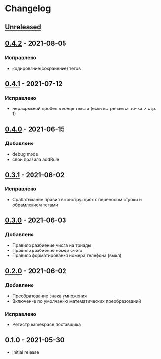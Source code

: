 # Changelog
## [Unreleased](https://github.com/akhx/typograf/compare/v0.4.2...HEAD)

## [0.4.2](https://github.com/akhx/typograf/compare/v0.4.1...v0.4.2) - 2021-08-05
### Исправлено
* кодирование(сохранение) тегов

## [0.4.1](https://github.com/akhx/typograf/compare/v0.4.0...v0.4.1) - 2021-07-12
### Исправлено
*   неразрывной пробел в конце текста (если встречается точка > стр. 1)

## [0.4.0](https://github.com/akhx/typograf/compare/v0.3.1...v0.4.0) - 2021-06-15
### Добавлено
*   debug mode
*   свои правила addRule

## [0.3.1](https://github.com/akhx/typograf/compare/v0.3.0...v0.3.1) - 2021-06-02
### Исправлено
*   Срабатывание правил в конструкциях с переносом строки и обрамлением тегами

## [0.3.0](https://github.com/akhx/typograf/compare/v0.2.0...v0.3.0) - 2021-06-03
### Добавлено
*   Правило разбиение числа на триады
*   Правило разбиение номер счёта
*   Правило форматирования номера телефона (выкл)

## [0.2.0](https://github.com/akhx/typograf/compare/v0.1.0...v0.2.0) - 2021-06-02
### Добавлено
*   Преобразование знака умножения
*   Включение по умолчанию математических преобразований

### Исправлено
*   Регистр namespace поставщика

## 0.1.0 - 2021-05-30
*   initial release